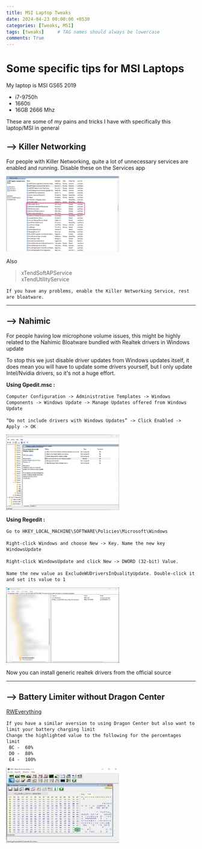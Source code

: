 ```yaml
---
title: MSI Laptop Tweaks
date: 2024-04-23 00:00:00 +0530
categories: [Tweaks, MSI]
tags: [tweaks]     # TAG names should always be lowercase
comments: True
---
```



# Some specific tips for MSI Laptops

My laptop is MSI GS65 2019

- i7-9750h
- 1660ti
- 16GB 2666 Mhz

These are some of my pains and tricks I have with specifically this laptop/MSI in general

## --> Killer Networking

For people with Killer Networking, quite a lot of unnecessary services are enabled and running. Disable these on the Services app

<img src="../assets/msi/services2.png" alt="services" width="300" height="200"/>

Also

> xTendSoftAPService  
> xTendUtilityService

    If you have any problems, enable the Killer Networking Service, rest are bloatware.

---

## --> Nahimic

For people having low microphone volume issues, this might be highly related to the Nahimic Bloatware bundled with Realtek drivers in Windows update

To stop this we just disable driver updates from Windows updates itself, it does mean you will have to update some drivers yourself, but I only update Intel/Nvidia drivers, so it's not a huge effort.

**Using Gpedit.msc :**

    Computer Configuration -> Administrative Templates -> Windows Components -> Windows Update -> Manage Updates offered from Windows Update

    “Do not include drivers with Windows Updates” -> Click Enabled -> Apply -> OK

   <img src="../assets/msi/gpedit.png" alt="gpedit" width="300" height="200"/>

**Using Regedit :**

    Go to HKEY_LOCAL_MACHINE\SOFTWARE\Policies\Microsoft\Windows

    Right-click Windows and choose New -> Key. Name the new key WindowsUpdate

    Right-click WindowsUpdate and click New -> DWORD (32-bit) Value.

    Name the new value as ExcludeWUDriversInQualityUpdate. Double-click it and set its value to 1

<img src="../assets/msi/regedit.png" alt="regedit" width="300" height="200"/>

Now you can install generic realtek drivers from the official source


---

## --> Battery Limiter without Dragon Center

[RWEverything](https://github.com/diamachi/diamachi.github.io/blob/main/assets/RwPortableX64V1.7.zip)

    If you have a similar aversion to using Dragon Center but also want to limit your battery charging limit
    Change the highlighted value to the following for the percentages limit
     BC -  60%
     D0 -  80%
     E4 -  100%

<img src="../assets/msi/battery.png" alt="battery" width ="300" height="200">
